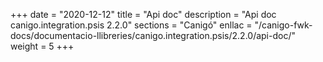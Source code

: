 +++
date        = "2020-12-12"
title       = "Api doc"
description = "Api doc canigo.integration.psis 2.2.0"
sections    = "Canigó"
enllac		= "/canigo-fwk-docs/documentacio-llibreries/canigo.integration.psis/2.2.0/api-doc/"
weight		= 5
+++
